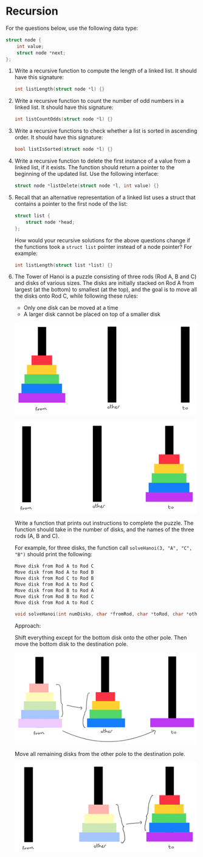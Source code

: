 # Recursion

For the questions below, use the following data type:

```c
struct node {
    int value;
    struct node *next;
};
```

1.  Write a recursive function to compute the length of a linked list. It should have this signature:

    ```c
    int listLength(struct node *l) {}
    ```
    
2.  Write a recursive function to count the number of odd numbers in a linked list. It should have this signature:

    ```c
    int listCountOdds(struct node *l) {}
    ```
    
3.  Write a recursive functions to check whether a list is sorted in ascending order. It should have this signature:

    ```c
    bool listIsSorted(struct node *l) {}
    ```
    
4.  Write a recursive function to delete the first instance of a value from a linked list, if it exists. The function should return a pointer to the beginning of the updated list. Use the following interface:

    ```c
    struct node *listDelete(struct node *l, int value) {}
    ```
    
5.  Recall that an alternative representation of a linked list uses a struct that contains a pointer to the first node of the list:

    ```c
    struct list {
        struct node *head;
    };
    ```

    How would your recursive solutions for the above questions change if the functions took a `struct list` pointer instead of a node pointer? For example:

    ```c
    int listLength(struct list *list) {}
    ```
    
6.   The Tower of Hanoi is a puzzle consisting of three rods (Rod A, B and C) and disks of various sizes. The disks are initially stacked on Rod A from largest (at the bottom) to smallest (at the top), and the goal is to move all the disks onto Rod C, while following these rules:

     -   Only one disk can be moved at a time
     -   A larger disk cannot be placed on top of a smaller disk

     ![IMG_0555](../assets/IMG_0555.jpg)

     ![IMG_0556](../assets/IMG_0556.jpg)
     
     Write a function that prints out instructions to complete the puzzle. The function should take in the number of disks, and the names of the three rods (A, B and C).
     
     For example, for three disks, the function call `solveHanoi(3, "A", "C", "B")` should print the following:
     
     ```
     Move disk from Rod A to Rod C
     Move disk from Rod A to Rod B
     Move disk from Rod C to Rod B
     Move disk from Rod A to Rod C
     Move disk from Rod B to Rod A
     Move disk from Rod B to Rod C
     Move disk from Rod A to Rod C
     ```
     
     ```c
     void solveHanoi(int numDisks, char *fromRod, char *toRod, char *otherRod) {}
     ```
     
     Approach:
     
     Shift everything except for the bottom disk onto the other pole. Then move the bottom disk to the destination pole.
     
     ![IMG_0557](../assets/IMG_0557.jpg)
     
     Move all remaining disks from the other pole to the destination pole.
     
     ![IMG_0558](../assets/IMG_0558.jpg)

